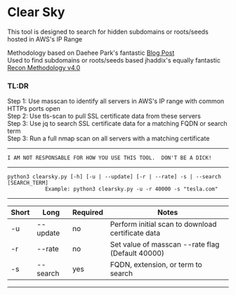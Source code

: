# Clear Sky

This tool is designed to search for hidden subdomains or roots/seeds hosted in AWS's IP Range

Methodology based on Daehee Park's fantastic [Blog Post](https://www.daehee.com/scan-aws-ip-ssl-certificates/)  
Used to find subdomains or roots/seeds based jhaddix's equally fantastic [Recon Methodology v4.0](https://www.youtube.com/watch?v=p4JgIu1mceI&t=3082s)  

### TL:DR

Step 1: Use masscan to identify all servers in AWS's IP range with common HTTPs ports open  
Step 2: Use tls-scan to pull SSL certificate data from these servers  
Step 3: Use jq to search SSL certificate data for a matching FQDN or search term  
Step 3: Run a full nmap scan on all servers with a matching certificate  

******************************************************************************************************
    I AM NOT RESPONSABLE FOR HOW YOU USE THIS TOOL.  DON'T BE A DICK!                     
******************************************************************************************************

    python3 clearsky.py [-h] [-u | --update] [-r | --rate] -s | --search [SEARCH_TERM]
                Example: python3 clearsky.py -u -r 40000 -s "tesla.com"
------------------------------------------------------------------------------------------------------
|  Short  |    Long    |  Required  |                               Notes                             |
|---------|------------|------------|-----------------------------------------------------------------|
|   -u    |  --update  |     no     |         Perform initial scan to download certificate data       |
|   -r    |  --rate    |     no     |          Set value of masscan --rate flag (Default 40000)       |
|   -s    |  --search  |     yes    |                FQDN, extension, or term to search               |
-------------------------------------------------------------------------------------------------------
